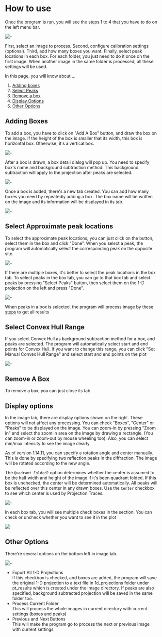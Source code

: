 # How to use

Once the program is run, you will see the steps 1 to 4 that you have to do on the left menu bar.

![-](../../images/PT/left_tab.png)

First, select an image to process. Second, configure calibration settings (optional). Third, add how many boxes you want. Finally, select peak locations in each box. For each folder, you just need to do it once on the first image. When another image in the same folder is processed, all these settings will be used.

In this page, you will know about ...
1. [Adding boxes](#adding-boxes)
2. [Select Peaks](#select-approximate-peak-locations)
3. [Remove a box](#remove-a-box)
4. [Display Options](#display-options)
5. [Other Options](#other-options)

## Adding Boxes
To add a box, you have to click on "Add A Box" button, and draw the box on the image. If the height of the box is smaller that its width, this box is horizontal box. Otherwise, it's a vertical box.

![-](../../images/PT/draw_box.png)

After a box is drawn, a box detail dialog will pop up. You need to specify box's name and background subtraction method. This background subtraction will apply to the projection after peaks are selected.

![-](../../images/PT/box_dialog.png)

Once a box is added, there's a new tab created. You can add how many boxes you need by repeatedly adding a box. The box name will be written on the image and its information will be displayed in its tab.

![-](../../images/PT/boxes.png)

## Select Approximate peak locations
To select the approximate peak locations, you can just click on the button, select them in the box and click "Done". When you select a peak, the program will automatically select the corresponding peak on the opposite site.

![-](../../images/PT/image_select_peaks.png)

If there are multiple boxes, it's better to select the peak locations in the box tab.
To select peaks in the box tab, you can go to that box tab and select peaks by pressing "Select Peaks" button, then select them on the 1-D projection on the left and press "Done".

![-](../../images/PT/box_select_peak.png)

When peaks in a box is selected, the program will process image by these [steps](Projection-Traces--How-it-works.html) to get all results

## Select Convex Hull Range
If you select Convex Hull as background subtraction method for a box, and peaks are selected. The program will automatically select start and end points for Convex Hull. If you want to change this range, you can click "Set Manual Convex Hull Range" and select start and end points on the plot

![-](../../images/PT/convex2.png)

## Remove A Box
To remove a box, you can just close its tab

## Display options
In the image tab, there are display options shown on the right. These options will not affect any processing. You can check "Boxes", "Center" or "Peaks" to be displayed on the image. You can zoom-in by pressing "Zoom in" and select the zoom in area on the image by drawing a rectangle. (You can zoom-in or zoom-out by mouse wheeling too). Also, you can select min/max intensity to see the image clearly.

As of version 1.14.11, you can specify a rotation angle and center manually. This is done by specifying two reflection peaks in the diffraction. The image will be rotated according to the new angle.

The `Quadrant Folded?` option determines whether the center is assumed to be the half width and height of the image if it's been quadrant folded. If this box is unchecked, the center will be determined automatically. All peaks will be reflected over this center in any drawn boxes. Use the `Center` checkbox to see which center is used by Projection Traces.

![-](../../images/PT/image_disp_opt.png)

In each box tab, you will see multiple check boxes in the section. You can check or uncheck whether you want to see it in the plot

![-](../../images/PT/box_disp_opt.png)

## Other Options
There're several options on the bottom left in image tab.

![-](../../images/PT/image_bottom.png)

* Export All 1-D Projections<br/>
If this checkbox is checked, and boxes are added, the program will save the original 1-D projection to a text file in 1d_projections folder under pt_results which is created under the image directory. If peaks are also specified, background subtracted projection will be saved in the same folder too.
* Process Current Folder<br/>
This will process the whole images in current directory with current settings (boxes and peaks)
* Previous and Next Buttons<br/>
This will make the program go to process the next or previous image with current settings
